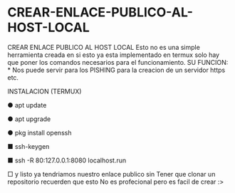 # CREAR-ENLACE-PUBLICO-AL-HOST-LOCAL
 CREAR ENLACE PUBLICO AL HOST LOCAL   Esto no es una simple  herramienta creada en si esto ya esta implementado en termux solo hay que poner los comandos necesarios para el funcionamiento.  SU FUNCION:  * Nos puede servir para los PISHING para la creacion de un servidor https etc.

INSTALACION (TERMUX)

● apt update 

● apt upgrade

● pkg install openssh

■ ssh-keygen

■ ssh -R 80:127.0.0.1:8080 localhost.run

□ y listo ya tendriamos nuestro enlace publico sin
Tener que clonar un repositorio recuerden que esto
No es profecional pero es facil de crear :>
